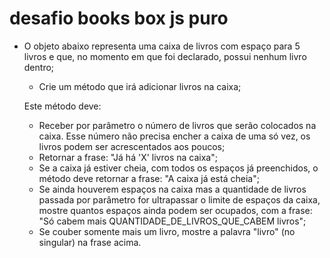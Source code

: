 # desafio books box js puro

- O objeto abaixo representa uma caixa de livros com espaço para 5 livros e 
    que, no momento em que foi declarado, possui nenhum livro dentro;
  - Crie um método que irá adicionar livros na caixa;
  
  Este método deve:
    - Receber por parâmetro o número de livros que serão colocados na caixa. 
      Esse número não precisa encher a caixa de uma só vez, os livros podem 
      ser acrescentados aos poucos;
    - Retornar a frase: "Já há 'X' livros na caixa";
    - Se a caixa já estiver cheia, com todos os espaços já preenchidos, o 
      método deve retornar a frase: "A caixa já está cheia";
    - Se ainda houverem espaços na caixa mas a quantidade de livros passada por
      parâmetro for ultrapassar o limite de espaços da caixa, mostre quantos 
      espaços ainda podem ser ocupados, com a frase: "Só cabem mais 
      QUANTIDADE_DE_LIVROS_QUE_CABEM livros";
    - Se couber somente mais um livro, mostre a palavra "livro" (no singular) 
      na frase acima.
